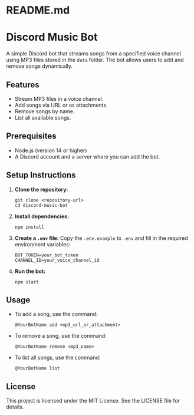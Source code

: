 # README.md

# Discord Music Bot

A simple Discord bot that streams songs from a specified voice channel using MP3 files stored in the `data` folder. The bot allows users to add and remove songs dynamically.

## Features

- Stream MP3 files in a voice channel.
- Add songs via URL or as attachments.
- Remove songs by name.
- List all available songs.

## Prerequisites

- Node.js (version 14 or higher)
- A Discord account and a server where you can add the bot.

## Setup Instructions

1. **Clone the repository:**
   ```
   git clone <repository-url>
   cd discord-music-bot
   ```

2. **Install dependencies:**
   ```
   npm install
   ```

3. **Create a `.env` file:**
   Copy the `.env.example` to `.env` and fill in the required environment variables:
   ```
   BOT_TOKEN=your_bot_token
   CHANNEL_ID=your_voice_channel_id
   ```

4. **Run the bot:**
   ```
   npm start
   ```

## Usage

- To add a song, use the command:
  ```
  @YourBotName add <mp3_url_or_attachment>
  ```

- To remove a song, use the command:
  ```
  @YourBotName remove <mp3_name>
  ```

- To list all songs, use the command:
  ```
  @YourBotName list
  ```

## License

This project is licensed under the MIT License. See the LICENSE file for details.